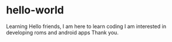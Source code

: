 # hello-world
Learning
Hello friends,
I am here to learn coding
I am interested in developing roms and android apps
Thank you.
